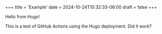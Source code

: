 +++
title = 'Example'
date = 2024-10-24T15:32:33-06:00
draft = false
+++

Hello from Hugo!

This is a test of GitHub Actions using the Hugo deployment. Did it work?


